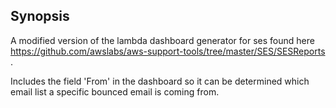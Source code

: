 ## Synopsis

A modified version of the lambda dashboard generator for ses found here https://github.com/awslabs/aws-support-tools/tree/master/SES/SESReports .

Includes the field 'From' in the dashboard so it can be determined which email list a specific bounced email is coming from.
